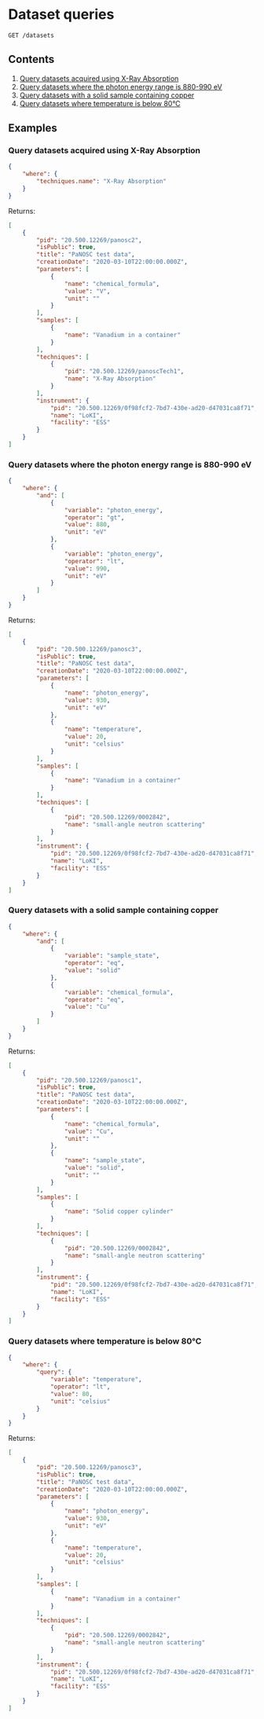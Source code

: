 # Dataset queries

`GET /datasets`

## Contents
1. [Query datasets acquired using X-Ray Absorption](#query-datasets-acquired-using-x-ray-absorption)
2. [Query datasets where the photon energy range is 880-990 eV](#query-datasets-where-the-photon-energy-range-is-880-990-ev)
3. [Query datasets with a solid sample containing copper](#query-datasets-with-a-solid-sample-containing-copper)
4. [Query datasets where temperature is below 80°C](#query-datasets-where-temperature-is-below-80c)

## Examples

### Query datasets acquired using X-Ray Absorption

```json
{
    "where": {
        "techniques.name": "X-Ray Absorption"
    }
}
```

Returns:

```json
[
    {
        "pid": "20.500.12269/panosc2",
        "isPublic": true,
        "title": "PaNOSC test data",
        "creationDate": "2020-03-10T22:00:00.000Z",
        "parameters": [
            {
                "name": "chemical_formula",
                "value": "V",
                "unit": ""
            }
        ],
        "samples": [
            {
                "name": "Vanadium in a container"
            }
        ],
        "techniques": [
            {
                "pid": "20.500.12269/panoscTech1",
                "name": "X-Ray Absorption"
            }
        ],
        "instrument": {
            "pid": "20.500.12269/0f98fcf2-7bd7-430e-ad20-d47031ca8f71",
            "name": "LoKI",
            "facility": "ESS"
        }
    }
]
```

### Query datasets where the photon energy range is 880-990 eV

```json
{
    "where": {
        "and": [
            {
                "variable": "photon_energy",
                "operator": "gt",
                "value": 880,
                "unit": "eV"
            },
            {
                "variable": "photon_energy",
                "operator": "lt",
                "value": 990,
                "unit": "eV"
            }
        ]
    }
}
```

Returns:

```json
[
    {
        "pid": "20.500.12269/panosc3",
        "isPublic": true,
        "title": "PaNOSC test data",
        "creationDate": "2020-03-10T22:00:00.000Z",
        "parameters": [
            {
                "name": "photon_energy",
                "value": 930,
                "unit": "eV"
            },
            {
                "name": "temperature",
                "value": 20,
                "unit": "celsius"
            }
        ],
        "samples": [
            {
                "name": "Vanadium in a container"
            }
        ],
        "techniques": [
            {
                "pid": "20.500.12269/0002842",
                "name": "small-angle neutron scattering"
            }
        ],
        "instrument": {
            "pid": "20.500.12269/0f98fcf2-7bd7-430e-ad20-d47031ca8f71",
            "name": "LoKI",
            "facility": "ESS"
        }
    }
]
```

### Query datasets with a solid sample containing copper

```json
{
    "where": {
        "and": [
            {
                "variable": "sample_state",
                "operator": "eq",
                "value": "solid"
            },
            {
                "variable": "chemical_formula",
                "operator": "eq",
                "value": "Cu"
            }
        ]
    }
}
```

Returns:

```json
[
    {
        "pid": "20.500.12269/panosc1",
        "isPublic": true,
        "title": "PaNOSC test data",
        "creationDate": "2020-03-10T22:00:00.000Z",
        "parameters": [
            {
                "name": "chemical_formula",
                "value": "Cu",
                "unit": ""
            },
            {
                "name": "sample_state",
                "value": "solid",
                "unit": ""
            }
        ],
        "samples": [
            {
                "name": "Solid copper cylinder"
            }
        ],
        "techniques": [
            {
                "pid": "20.500.12269/0002842",
                "name": "small-angle neutron scattering"
            }
        ],
        "instrument": {
            "pid": "20.500.12269/0f98fcf2-7bd7-430e-ad20-d47031ca8f71",
            "name": "LoKI",
            "facility": "ESS"
        }
    }
]
```

### Query datasets where temperature is below 80°C

```json
{
    "where": {
        "query": {
            "variable": "temperature",
            "operator": "lt",
            "value": 80,
            "unit": "celsius"
        }
    }
}
```

Returns:

```json
[
    {
        "pid": "20.500.12269/panosc3",
        "isPublic": true,
        "title": "PaNOSC test data",
        "creationDate": "2020-03-10T22:00:00.000Z",
        "parameters": [
            {
                "name": "photon_energy",
                "value": 930,
                "unit": "eV"
            },
            {
                "name": "temperature",
                "value": 20,
                "unit": "celsius"
            }
        ],
        "samples": [
            {
                "name": "Vanadium in a container"
            }
        ],
        "techniques": [
            {
                "pid": "20.500.12269/0002842",
                "name": "small-angle neutron scattering"
            }
        ],
        "instrument": {
            "pid": "20.500.12269/0f98fcf2-7bd7-430e-ad20-d47031ca8f71",
            "name": "LoKI",
            "facility": "ESS"
        }
    }
]
```
